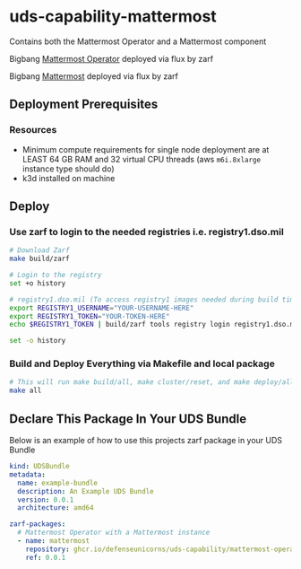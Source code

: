 # uds-capability-mattermost
Contains both the Mattermost Operator and a Mattermost component

Bigbang [Mattermost Operator](https://repo1.dso.mil/big-bang/product/packages/mattermost-operator) deployed via flux by zarf

Bigbang [Mattermost](https://repo1.dso.mil/big-bang/product/packages/mattermost) deployed via flux by zarf

## Deployment Prerequisites

### Resources
- Minimum compute requirements for single node deployment are at LEAST 64 GB RAM and 32 virtual CPU threads (aws `m6i.8xlarge` instance type should do)
- k3d installed on machine

## Deploy

### Use zarf to login to the needed registries i.e. registry1.dso.mil

```bash
# Download Zarf
make build/zarf

# Login to the registry
set +o history

# registry1.dso.mil (To access registry1 images needed during build time)
export REGISTRY1_USERNAME="YOUR-USERNAME-HERE"
export REGISTRY1_TOKEN="YOUR-TOKEN-HERE"
echo $REGISTRY1_TOKEN | build/zarf tools registry login registry1.dso.mil --username $REGISTRY1_USERNAME --password-stdin

set -o history
```

### Build and Deploy Everything via Makefile and local package

```bash
# This will run make build/all, make cluster/reset, and make deploy/all. Follow the breadcrumbs in the Makefile to see what and how its doing it.
make all
```

## Declare This Package In Your UDS Bundle
Below is an example of how to use this projects zarf package in your UDS Bundle

```yaml
kind: UDSBundle
metadata:
  name: example-bundle
  description: An Example UDS Bundle
  version: 0.0.1
  architecture: amd64

zarf-packages:
  # Mattermost Operator with a Mattermost instance
  - name: mattermost
    repository: ghcr.io/defenseunicorns/uds-capability/mattermost-operator
    ref: 0.0.1
```
